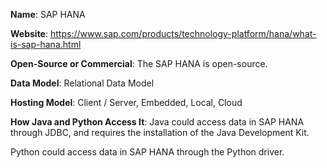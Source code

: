 **Name**: SAP HANA

**Website**: https://www.sap.com/products/technology-platform/hana/what-is-sap-hana.html

**Open-Source or Commercial**:
The SAP HANA is open-source.

**Data Model**:  Relational Data Model

**Hosting Model**: Client / Server, Embedded, Local, Cloud

**How Java and Python Access It**:
Java could access data in SAP HANA through JDBC, and requires the installation of the Java Development Kit.

Python could access data in SAP HANA through the Python driver.

